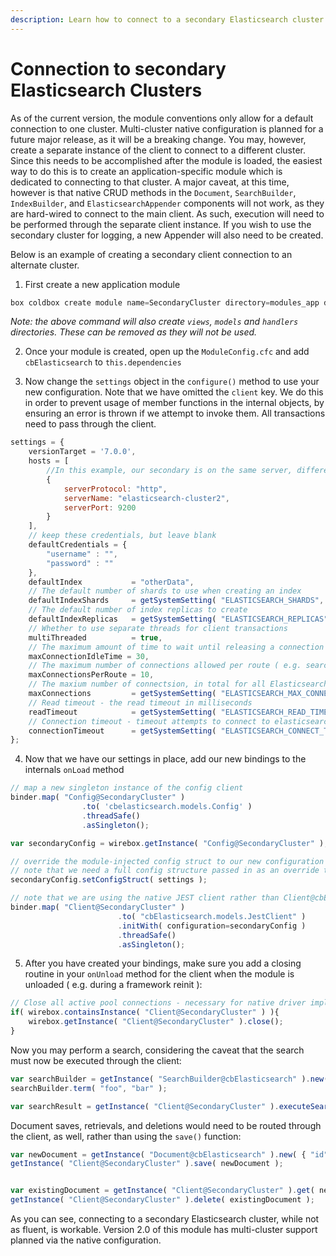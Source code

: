 ```yaml
---
description: Learn how to connect to a secondary Elasticsearch cluster using CBElasticsearch
---
```


# Connection to secondary Elasticsearch Clusters

As of the current version, the module conventions only allow for a default connection to one cluster. Multi-cluster native configuration is planned for a future major release, as it will be a breaking change. You may, however, create a separate instance of the client to connect to a different cluster. Since this needs to be accomplished after the module is loaded, the easiest way to do this is to create an application-specific module which is dedicated to connecting to that cluster. A major caveat, at this time, however is that native CRUD methods in the `Document`, `SearchBuilder`, `IndexBuilder`, and `ElasticsearchAppender` components will not work, as they are hard-wired to connect to the main client. As such, execution will need to be performed through the separate client instance. If you wish to use the secondary cluster for logging, a new Appender will also need to be created.

Below is an example of creating a secondary client connection to an alternate cluster.

1. First create a new application module

```js
box coldbox create module name=SecondaryCluster directory=modules_app dependencies=cbElasticsearch
```
_Note: the above command will also create `views`, `models` and `handlers` directories. These can be removed as they will not be used._

2. Once your module is created, open up the `ModuleConfig.cfc` and add `cbElasticsearch` to `this.dependencies`

3. Now change the `settings` object in the `configure()` method to use your new configuration. Note that we have omitted the `client` key. We do this in order to prevent usage of member functions in the internal objects, by ensuring an error is thrown if we attempt to invoke them. All transactions need to pass through the client. 

```js
settings = {
    versionTarget = '7.0.0',
    hosts = [
        //In this example, our secondary is on the same server, different port
        {
            serverProtocol: "http",
            serverName: "elasticsearch-cluster2",
            serverPort: 9200
        }
    ],
    // keep these credentials, but leave blank
    defaultCredentials = {
        "username" : "",
        "password" : ""
    },
    defaultIndex           = "otherData",
    // The default number of shards to use when creating an index
    defaultIndexShards     = getSystemSetting( "ELASTICSEARCH_SHARDS", 5 ),
    // The default number of index replicas to create
    defaultIndexReplicas   = getSystemSetting( "ELASTICSEARCH_REPLICAS", 0 ),
    // Whether to use separate threads for client transactions
    multiThreaded          = true,
    // The maximum amount of time to wait until releasing a connection (in seconds)
    maxConnectionIdleTime = 30,
    // The maximum number of connections allowed per route ( e.g. search URI endpoint )
    maxConnectionsPerRoute = 10,
    // The maxium number of connectsion, in total for all Elasticsearch requests
    maxConnections         = getSystemSetting( "ELASTICSEARCH_MAX_CONNECTIONS", 100 ),
    // Read timeout - the read timeout in milliseconds
    readTimeout            = getSystemSetting( "ELASTICSEARCH_READ_TIMEOUT", 3000 ),
    // Connection timeout - timeout attempts to connect to elasticsearch after this timeout
    connectionTimeout      = getSystemSetting( "ELASTICSEARCH_CONNECT_TIMEOUT", 3000 )
};
```

4. Now that we have our settings in place, add our new bindings to the internals `onLoad` method

```js
// map a new singleton instance of the config client
binder.map( "Config@SecondaryCluster" )
                .to( 'cbelasticsearch.models.Config' )
                .threadSafe()
                .asSingleton();

var secondaryConfig = wirebox.getInstance( "Config@SecondaryCluster" );

// override the module-injected config struct to our new configuration
// note that we need a full config structure passed in as an override to the coldbox settings
secondaryConfig.setConfigStruct( settings );

// note that we are using the native JEST client rather than Client@cbElasticsearch
binder.map( "Client@SecondaryCluster" )
                        .to( "cbElasticsearch.models.JestClient" )
                        .initWith( configuration=secondaryConfig )
                        .threadSafe()
                        .asSingleton();

```

5. After you have created your bindings, make sure you add a closing routine in your `onUnload` method for the client when the module is unloaded ( e.g. during a framework reinit ):

```js
// Close all active pool connections - necessary for native driver implementation
if( wirebox.containsInstance( "Client@SecondaryCluster" ) ){
    wirebox.getInstance( "Client@SecondaryCluster" ).close();
}
```

Now you may perform a search, considering the caveat that the search must now be executed through the client:

```js
var searchBuilder = getInstance( "SearchBuilder@cbElasticsearch" ).new( "myOtherIndex" );
searchBuilder.term( "foo", "bar" );

var searchResult = getInstance( "Client@SecondaryCluster" ).executeSearch( searchBuilder );
```

Document saves, retrievals, and deletions would need to be routed through the client, as well, rather than using the `save()` function:

```js
var newDocument = getInstance( "Document@cbElasticsearch" ).new( { "id" : createUUID(), "foo" : "bar" } );
getInstance( "Client@SecondaryCluster" ).save( newDocument );


var existingDocument = getInstance( "Client@SecondaryCluster" ).get( newDocument.getId() );
getInstance( "Client@SecondaryCluster" ).delete( existingDocument );
```

As you can see, connecting to a secondary Elasticsearch cluster, while not as fluent, is workable. Version 2.0 of this module has multi-cluster support planned via the native configuration.